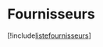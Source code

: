 # Fournisseurs

[!include[listefournisseurs](fournisseurs.listefournisseurs.autogen.md)]






























































































